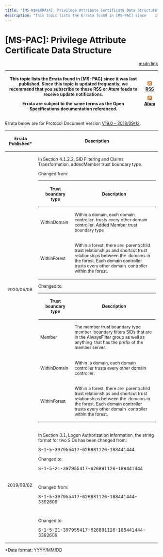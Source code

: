 ```yaml
---
title: "[MS-WINERRATA]: Privilege Attribute Certificate Data Structure"
description: "This topic lists the Errata found in [MS-PAC] since    it was last published. Since this topic is updated frequently, we recommend    that you"
---
```


# [MS-PAC]: Privilege Attribute Certificate Data Structure

<p align="right"><a href="https://msdn.microsoft.com/en-us/library/54e7d766-95ed-4e47-bae3-0904176b5958">msdn link</a></p>
<p> </p>

<table>
 <thead>
  <tr>
   <th>
   <p>This topic lists the Errata found in [MS-PAC] since
   it was last published. Since this topic is updated frequently, we recommend
   that you subscribe to these RSS or Atom feeds to receive update
   notifications.</p>
   <p>Errata are subject to the same terms as the
   Open Specifications documentation referenced.</p>
   </th>
   <th>
   <p><img id="Picture 376" src="ms-winerrata_files/image002.png"><a href="http://blogs.msdn.com/b/protocol_content_errata/rss.aspx">RSS</a> </p>
   <p><img id="Picture 373" src="ms-winerrata_files/image002.png"><a href="http://blogs.msdn.com/b/protocol_content_errata/atom.aspx">Atom</a> </p>
   <p> </p>
   </th>
  </tr>
 </thead>
</table>

<p>Errata below are for Protocol Document Version <a href="https://docs.microsoft.com/en-us/openspecs/windows_protocols/ms-pac/166d8064-c863-41e1-9c23-edaaa5f36962">V19.0
– 2018/09/12</a>.</p>

<table>
 <thead>
  <tr>
   <th>
   <p>Errata Published*</p>
   </th>
   <th>
   <p>Description</p>
   </th>
  </tr>
 </thead>
 <tr>
  <td>
  <p>2020/06/08</p>
  </td>
  <td>
  <p>In Section 4.1.2.2, SID Filtering and Claims Transformation,
  addedMember trust boundary type.</p>
  <p> </p>
  <p>Changed from:</p>
  <p> </p>
  <table>
   <thead>
    <tr>
     <th>
     <p>Trust boundary type</p>
     </th>
     <th>
     <p>Description</p>
     </th>
    </tr>
   </thead>
   <tr>
    <td>
    <p>WithinDomain</p>
    </td>
    <td>
    <p>Within a domain, each domain controller  trusts
    every other domain controller. Added Member trust boundary type</p>
    </td>
   </tr>
   <tr>
    <td>
    <p>WithinForest</p>
    </td>
    <td>
    <p>Within a forest, there are  parent/child trust
    relationships and shortcut trust relationships between the  domains in the
    forest. Each domain controller trusts every other domain  controller within
    the forest.</p>
    </td>
   </tr>
  </table>
  <p> </p>
  <p>Changed to:</p>
  <p> </p>
  <table>
   <thead>
    <tr>
     <th>
     <p>Trust boundary type</p>
     </th>
     <th>
     <p>Description</p>
     </th>
    </tr>
   </thead>
   <tr>
    <td>
    <p>Member</p>
    </td>
    <td>
    <p>The member trust boundary type member  boundary
    filters SIDs that are in the AlwaysFilter group as well as anything  that
    has the prefix of the member server.</p>
    </td>
   </tr>
   <tr>
    <td>
    <p>WithinDomain</p>
    </td>
    <td>
    <p>Within  a domain, each domain controller trusts
    every other domain controller.</p>
    </td>
   </tr>
   <tr>
    <td>
    <p>WithinForest</p>
    </td>
    <td>
    <p>Within a forest, there are  parent/child trust
    relationships and shortcut trust relationships between the  domains in the
    forest. Each domain controller trusts every other domain  controller within
    the forest.</p>
    </td>
   </tr>
  </table>
  <p>
  </td>
 </tr>
 <tr>
  <td>
  <p>2019/09/02</p>
  </td>
  <td>
  <p>In Section 3.1, Logon Authorization
  Information&#8203;, the string format for two SIDs has been changed from:</p>
  <p> </p>
  <p>S-1-5-397955417-626881126-188441444&#8203;</p>
  <p> </p>
  <p>Changed to:&#8203;</p>
  <p> </p>
  <p>S-1-5-21-397955417-626881126-188441444&#8203;</p>
  <p>&#8203;</p>
  <p>Changed from:&#8203;</p>
  <p> </p>
  <p>S-1-5-397955417-626881126-188441444-3392609&#8203;</p>
  <p>&#8203;</p>
  <p>Changed to:&#8203;</p>
  <p> </p>
  <p>S-1-5-21-397955417-626881126-188441444-3392609</p>
  </td>
 </tr>
</table>

<p>*Date format: YYYY/MM/DD</p>


                